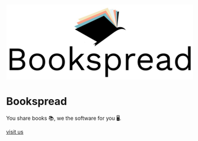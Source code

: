 [![Bookspread](./assets/Bookspread_Logo.jpg)](https://github.com/bookspread/.github/blob/main/profile/assets/Bookspread_Logo.jpg)

# Bookspread

You share books 📚, we the software for you 🖥️. 

[visit us](https://bookspread.io)
